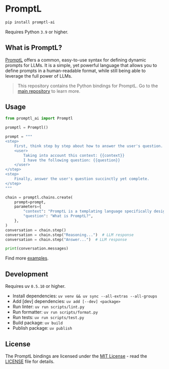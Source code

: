 # PromptL

```sh
pip install promptl-ai
```

Requires Python `3.9` or higher.

## What is PromptL?

[PromptL](https://promptl.ai/) offers a common, easy-to-use syntax for defining dynamic prompts for LLMs. It is a simple, yet powerful language that allows you to define prompts in a human-readable format, while still being able to leverage the full power of LLMs.

> This repository contains the Python bindings for PromptL. Go to the [main repository](https://github.com/latitude-dev/promptl) to learn more.

## Usage

```python
from promptl_ai import Promptl

promptl = Promptl()

prompt = """
<step>
    First, think step by step about how to answer the user's question.
    <user>
        Taking into account this context: {{context}}
        I have the following question: {{question}}
    </user>
</step>
<step>
    Finally, answer the user's question succinctly yet complete.
</step>
"""

chain = promptl.chains.create(
    prompt=prompt,
    parameters={
        "context": "PromptL is a templating language specifically designed for LLM prompting.",
        "question": "What is PromptL?",
    },
)
conversation = chain.step()
conversation = chain.step("Reasoning...")  # LLM response
conversation = chain.step("Answer...")  # LLM response

print(conversation.messages)
```

Find more [examples](examples).

## Development

Requires uv `0.5.10` or higher.

- Install dependencies: `uv venv && uv sync --all-extras --all-groups`
- Add [dev] dependencies: `uv add [--dev] <package>`
- Run linter: `uv run scripts/lint.py`
- Run formatter: `uv run scripts/format.py`
- Run tests: `uv run scripts/test.py`
- Build package: `uv build`
- Publish package: `uv publish`

## License

The PromptL bindings are licensed under the [MIT License](https://opensource.org/licenses/MIT) - read the [LICENSE](LICENSE) file for details.
